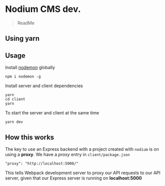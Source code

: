 # Nodium CMS dev.

> ReadMe

## Using yarn 

## Usage

Install [nodemon](https://github.com/remy/nodemon) globally

```
npm i nodemon -g
```

Install server and client dependencies

```
yarn
cd client
yarn
```

To start the server and client at the same time

```
yarn dev
```

## How this works

The key to use an Express backend with a project created with `nodium` is on using a **proxy**. We have a *proxy* entry in `client/package.json`

``` 
"proxy": "http://localhost:5000/"
```

This tells Webpack development server to proxy our API requests to our API server, given that our Express server is running on **localhost:5000**


